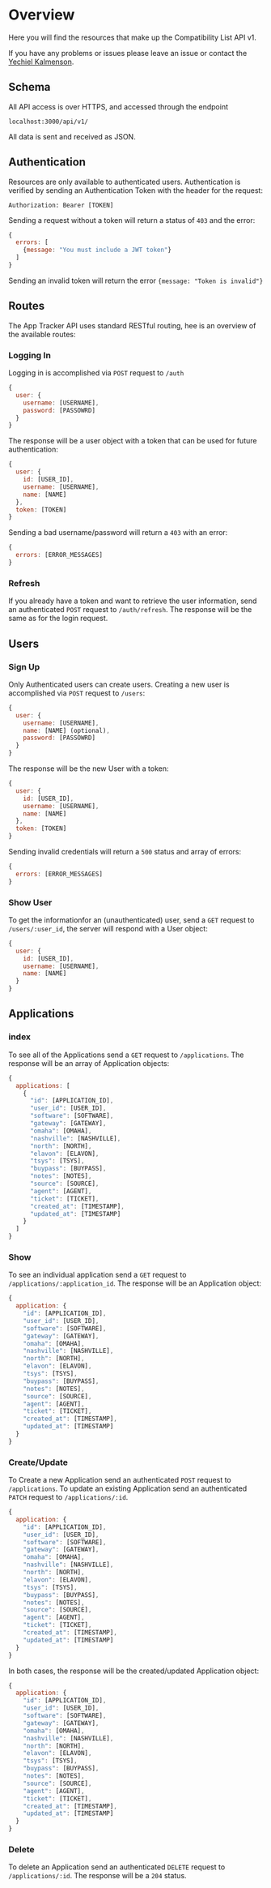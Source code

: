 # Overview

Here you will find the resources that make up the Compatibility List API v1.

If you have any problems or issues please leave an issue or contact the [Yechiel Kalmenson](mailto:ykalmenson@fidelitypayment.com).

## Schema

All API access is over HTTPS, and accessed through the endpoint

`localhost:3000/api/v1/`

All data is sent and received as JSON.

## Authentication

Resources are only available to authenticated users. Authentication is verified by sending an Authentication Token with the header for the request:

`Authorization: Bearer [TOKEN]`

Sending a request without a token will return a status of `403` and the error:

```javascript
{
  errors: [
    {message: "You must include a JWT token"}
  ]
}
```

Sending an invalid token will return the error `{message: "Token is invalid"}`

## Routes

The App Tracker API uses standard RESTful routing, hee is an overview of the available routes:

### Logging In

Logging in is accomplished via `POST` request to `/auth`

```javascript
{
  user: {
    username: [USERNAME],
    password: [PASSOWRD]
  }
}
```

The response will be a user object with a token that can be used for future authentication:

```javascript
{
  user: {
    id: [USER_ID],
    username: [USERNAME],
    name: [NAME]
  },
  token: [TOKEN]
}
```

Sending a bad username/password will return a `403` with an error:

```javascript
{
  errors: [ERROR_MESSAGES]
}
```

### Refresh

If you already have a token and want to retrieve the user information, send an authenticated `POST` request to `/auth/refresh`. The response will be the same as for the login request.

## Users

### Sign Up

Only Authenticated users can create users.
Creating a new user is accomplished via `POST` request to `/users`:

```javascript
{
  user: {
    username: [USERNAME],
    name: [NAME] (optional),
    password: [PASSOWRD]
  }
}
```

The response will be the new User with a token:

```javascript
{
  user: {
    id: [USER_ID],
    username: [USERNAME],
    name: [NAME]
  },
  token: [TOKEN]
}
```

Sending invalid credentials will return a `500` status and array of errors:

```javascript
{
  errors: [ERROR_MESSAGES]
}
```

### Show User

To get the informationfor an (unauthenticated) user, send a `GET` request to `/users/:user_id`, the server will respond with a User object:

```javascript
{
  user: {
    id: [USER_ID],
    username: [USERNAME],
    name: [NAME]
  }
}
```

## Applications

### index

To see all of the Applications send a `GET` request to `/applications`. The response will be an array of Application objects:

```javascript
{
  applications: [
    {
      "id": [APPLICATION_ID],
      "user_id": [USER_ID],
      "software": [SOFTWARE],
      "gateway": [GATEWAY],
      "omaha": [OMAHA],
      "nashville": [NASHVILLE],
      "north": [NORTH],
      "elavon": [ELAVON],
      "tsys": [TSYS],
      "buypass": [BUYPASS],
      "notes": [NOTES],
      "source": [SOURCE],
      "agent": [AGENT],
      "ticket": [TICKET],
      "created_at": [TIMESTAMP],
      "updated_at": [TIMESTAMP]
    }
  ]
}
```

### Show

To see an individual application send a `GET` request to `/applications/:application_id`. The response will be an Application object:

```javascript
{
  application: {
    "id": [APPLICATION_ID],
    "user_id": [USER_ID],
    "software": [SOFTWARE],
    "gateway": [GATEWAY],
    "omaha": [OMAHA],
    "nashville": [NASHVILLE],
    "north": [NORTH],
    "elavon": [ELAVON],
    "tsys": [TSYS],
    "buypass": [BUYPASS],
    "notes": [NOTES],
    "source": [SOURCE],
    "agent": [AGENT],
    "ticket": [TICKET],
    "created_at": [TIMESTAMP],
    "updated_at": [TIMESTAMP]
  }
}
```

### Create/Update

To Create a new Application send an authenticated `POST` request to `/applications`.
To update an existing Application send an authenticated `PATCH` request to `/applications/:id`.

```javascript
{
  application: {
    "id": [APPLICATION_ID],
    "user_id": [USER_ID],
    "software": [SOFTWARE],
    "gateway": [GATEWAY],
    "omaha": [OMAHA],
    "nashville": [NASHVILLE],
    "north": [NORTH],
    "elavon": [ELAVON],
    "tsys": [TSYS],
    "buypass": [BUYPASS],
    "notes": [NOTES],
    "source": [SOURCE],
    "agent": [AGENT],
    "ticket": [TICKET],
    "created_at": [TIMESTAMP],
    "updated_at": [TIMESTAMP]
  }
}
```

In both cases, the response will be the created/updated Application object:

```javascript
{
  application: {
    "id": [APPLICATION_ID],
    "user_id": [USER_ID],
    "software": [SOFTWARE],
    "gateway": [GATEWAY],
    "omaha": [OMAHA],
    "nashville": [NASHVILLE],
    "north": [NORTH],
    "elavon": [ELAVON],
    "tsys": [TSYS],
    "buypass": [BUYPASS],
    "notes": [NOTES],
    "source": [SOURCE],
    "agent": [AGENT],
    "ticket": [TICKET],
    "created_at": [TIMESTAMP],
    "updated_at": [TIMESTAMP]
  }
}
```

### Delete

To delete an Application send an authenticated `DELETE` request to `/applications/:id`. The response will be a `204` status.
